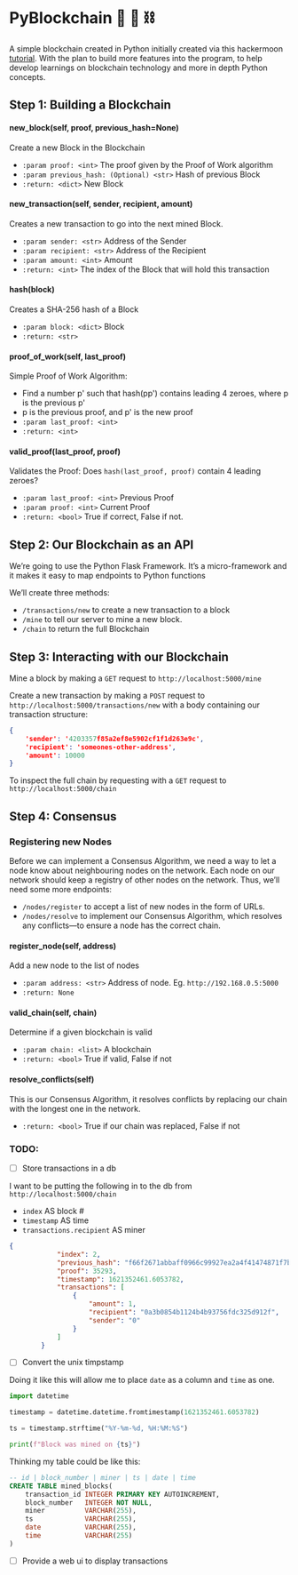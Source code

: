 # PyBlockchain 🐍 🧱 ⛓

A simple blockchain created in Python initially created via this hackermoon [tutorial](https://hackernoon.com/learn-blockchains-by-building-one-117428612f46). With the plan to build more features into the program, to help develop learnings on blockchain technology and more in depth Python concepts.

## Step 1: Building a Blockchain

#### new_block(self, proof, previous_hash=None)

Create a new Block in the Blockchain
- `:param proof: <int>` The proof given by the Proof of Work algorithm
- `:param previous_hash: (Optional) <str>` Hash of previous Block
- `:return: <dict>` New Block

#### new_transaction(self, sender, recipient, amount)
Creates a new transaction to go into the next mined Block.
- `:param sender: <str>` Address of the Sender
- `:param recipient: <str>` Address of the Recipient
- `:param amount: <int>` Amount
- `:return: <int>` The index of the Block that will hold this transaction

#### hash(block)

Creates a SHA-256 hash of a Block
- `:param block: <dict>` Block
- `:return: <str>`

#### proof_of_work(self, last_proof)
Simple Proof of Work Algorithm:
- Find a number p' such that hash(pp') contains leading 4 zeroes, where p is the previous p'
- p is the previous proof, and p' is the new proof
- `:param last_proof: <int>`
- `:return: <int>`

#### valid_proof(last_proof, proof)
Validates the Proof: Does `hash(last_proof, proof)` contain 4 leading zeroes?

- `:param last_proof: <int>` Previous Proof
- `:param proof: <int>` Current Proof
- `:return: <bool>` True if correct, False if not.

## Step 2: Our Blockchain as an API

We’re going to use the Python Flask Framework. It’s a micro-framework and it makes it easy to map endpoints to Python functions

We’ll create three methods:
- `/transactions/new` to create a new transaction to a block
- `/mine` to tell our server to mine a new block.
- `/chain` to return the full Blockchain

## Step 3: Interacting with our Blockchain

Mine a block by making a `GET` request to `http://localhost:5000/mine`

Create a new transaction by making a `POST` request to `http://localhost:5000/transactions/new` with a body containing our transaction structure:

```json
{
    'sender': '4203357f85a2ef8e5902cf1f1d263e9c',
    'recipient': 'someones-other-address',
    'amount': 10000
}
```

To inspect the full chain by requesting with a `GET` request to `http://localhost:5000/chain`

## Step 4: Consensus

### Registering new Nodes

Before we can implement a Consensus Algorithm, we need a way to let a node know about neighbouring nodes on the network. Each node on our network should keep a registry of other nodes on the network. Thus, we’ll need some more endpoints:

- `/nodes/register` to accept a list of new nodes in the form of URLs.
- `/nodes/resolve` to implement our Consensus Algorithm, which resolves any conflicts—to ensure a node has the correct chain.


#### register_node(self, address)
Add a new node to the list of nodes
- `:param address: <str>` Address of node. Eg. `http://192.168.0.5:5000`
- `:return: None`

#### valid_chain(self, chain)

Determine if a given blockchain is valid
- `:param chain: <list>` A blockchain
- `:return: <bool>` True if valid, False if not

#### resolve_conflicts(self)
This is our Consensus Algorithm, it resolves conflicts by replacing our chain with the longest one in the network.
- `:return: <bool>` True if our chain was replaced, False if not

### TODO: 

- [ ] Store transactions in a db 

I want to be putting the following in to the db from `http://localhost:5000/chain`

- `index` AS block #
- `timestamp` AS time
- `transactions.recipient` AS miner

```json
{
            "index": 2,
            "previous_hash": "f66f2671abbaff0966c99927ea2a4f41474871f7b093b0fe35ffac08fba3285a",
            "proof": 35293,
            "timestamp": 1621352461.6053782,
            "transactions": [
                {
                    "amount": 1,
                    "recipient": "0a3b0854b1124b4b93756fdc325d912f",
                    "sender": "0"
                }
            ]
        }
```

- [ ] Convert the unix timpstamp

Doing it like this will allow me to place `date` as a column and `time` as one.

```python
import datetime

timestamp = datetime.datetime.fromtimestamp(1621352461.6053782)

ts = timestamp.strftime("%Y-%m-%d, %H:%M:%S")

print(f"Block was mined on {ts}")
```

Thinking my table could be like this:
```sql
-- id | block_number | miner | ts | date | time
CREATE TABLE mined_blocks(
    transaction_id INTEGER PRIMARY KEY AUTOINCREMENT,
    block_number   INTEGER NOT NULL,
    miner          VARCHAR(255),
    ts             VARCHAR(255),
    date           VARCHAR(255),
    time           VARCHAR(255)
)
```
- [ ] Provide a web ui to display transactions
